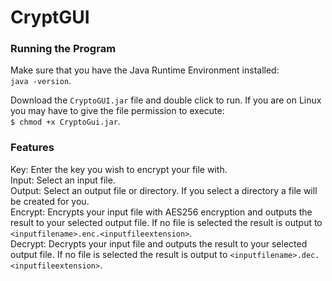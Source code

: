 # CryptGUI
### Running the Program
Make sure that you have the Java Runtime Environment installed:  
`java -version`.

Download the `CryptoGUI.jar` file and double click to run. If you are on Linux you may have to give the file permission to execute:  
`$ chmod +x CryptoGui.jar`.

### Features
Key: Enter the key you wish to encrypt your file with.  
Input: Select an input file.  
Output: Select an output file or directory. If you select a directory a file will be created for you.  
Encrypt: Encrypts your input file with AES256 encryption and outputs the result to your selected output file. If no file is selected the result is output to `<inputfilename>.enc.<inputfileextension>`.  
Decrypt: Decrypts your input file and outputs the result to your selected output file. If no file is selected the result is output to `<inputfilename>.dec.<inputfileextension>`.
